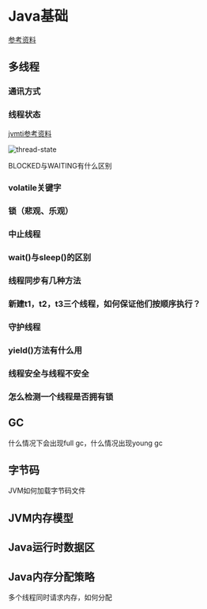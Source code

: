 # Java基础

[参考资料](https://github.com/crossoverJie/JCSprout)

## 多线程

### 通讯方式

### 线程状态

[jvmti参考资料](https://docs.oracle.com/javase/8/docs/platform/jvmti/jvmti.html)

![thread-state](https://github.com/chuanlei/tech-notes/blob/master/pics/thread-state.jpg)

BLOCKED与WAITING有什么区别

### volatile关键字

### 锁（悲观、乐观）

### 中止线程

### wait()与sleep()的区别

### 线程同步有几种方法

### 新建t1，t2，t3三个线程，如何保证他们按顺序执行？

### 守护线程

### yield()方法有什么用

### 线程安全与线程不安全

### 怎么检测一个线程是否拥有锁



## GC

什么情况下会出现full gc，什么情况出现young gc

## 字节码

JVM如何加载字节码文件

## JVM内存模型

## Java运行时数据区

## Java内存分配策略

多个线程同时请求内存，如何分配





